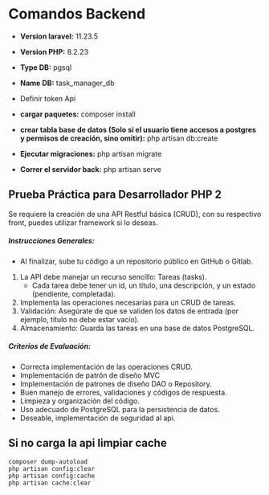 
# Comandos Backend
- **Version laravel:** 11.23.5
- **Version PHP:** 8.2.23
- **Type DB:** pgsql
- **Name DB:** task_manager_db
- Definir token Api

- **cargar paquetes:** composer install
- **crear tabla base de datos (Solo si el usuario tiene accesos a postgres y permisos de creación, sino omitir):** php artisan db:create
- **Ejecutar migraciones:** php artisan migrate
- **Correr el servidor back:** php artisan serve

## Prueba Práctica para Desarrollador PHP 2

Se requiere la creación de una API Restful básica (CRUD), con su respectivo front, puedes utilizar framework si lo deseas.
##### Instrucciones Generales:
- Al finalizar, sube tu código a un repositorio público en GitHub o Gitlab.
1. La API debe manejar un recurso sencillo: Tareas (tasks).
    - Cada tarea debe tener un id, un título, una descripción, y un estado
(pendiente, completada).
2. Implementa las operaciones necesarias para un CRUD de tareas.
3. Validación: Asegúrate de que se validen los datos de entrada (por ejemplo, título no debe estar vacío).
4. Almacenamiento: Guarda las tareas en una base de datos PostgreSQL.

##### Criterios de Evaluación:
- Correcta implementación de las operaciones CRUD.
- Implementación de patrón de diseño MVC
- Implementación de patrones de diseño DAO o Repository.
- Buen manejo de errores, validaciones y códigos de respuesta.
- Limpieza y organización del código.
- Uso adecuado de PostgreSQL para la persistencia de datos.
- Deseable, implementación de seguridad al api.

## Si no carga la api limpiar cache
    composer dump-autoload
    php artisan config:clear
    php artisan config:cache
    php artisan cache:clear


